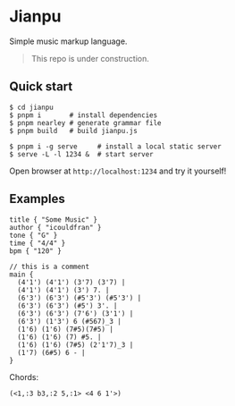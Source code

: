 # Jianpu

Simple music markup language.

> This repo is under construction.

## Quick start

    $ cd jianpu
    $ pnpm i       # install dependencies
    $ pnpm nearley # generate grammar file
    $ pnpm build   # build jianpu.js

    $ pnpm i -g serve     # install a local static server
    $ serve -L -l 1234 &  # start server

Open browser at `http://localhost:1234` and try it yourself!

## Examples

```text
title { "Some Music" }
author { "icouldfran" }
tone { "G" }
time { "4/4" }
bpm { "120" }

// this is a comment
main {
  (4'1') (4'1') (3'7) (3'7) |
  (4'1') (4'1') (3') 7. |
  (6'3') (6'3') (#5'3') (#5'3') |
  (6'3') (6'3') (#5') 3'. |
  (6'3') (6'3') (7'6') (3'1') |
  (6'3') (1'3') 6 (#567)_3 |
  (1'6) (1'6) (7#5)(7#5) |
  (1'6) (1'6) (7) #5. |
  (1'6) (1'6) (7#5) (2'1'7)_3 |
  (1'7) (6#5) 6 - |
}
```

Chords:
```text
(<1,:3 b3,:2 5,:1> <4 6 1'>)
```